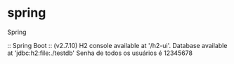 # spring
Spring

:: Spring Boot ::               (v2.7.10)
H2 console available at '/h2-ui'. Database available at 'jdbc:h2:file:./testdb'
Senha de todos os usuários é 12345678
